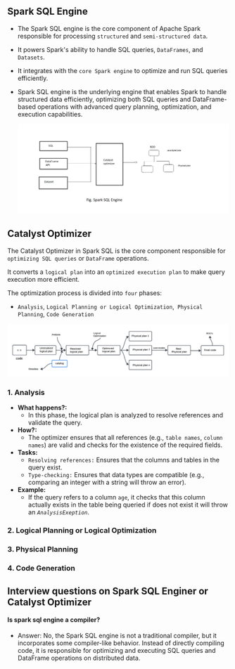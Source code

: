 ## Spark SQL Engine
- The Spark SQL engine is the core component of Apache Spark responsible for processing `structured` and `semi-structured data`.
- It powers Spark's ability to handle SQL queries, `DataFrames`, and `Datasets`. 
- It integrates with the `core Spark engine` to optimize and run SQL queries efficiently.
- Spark SQL engine is the underlying engine that enables Spark to handle structured data efficiently, optimizing both SQL queries and DataFrame-based operations with advanced query planning, optimization, and execution capabilities.
  
  
  ![](https://github.com/rohish-zade/PySpark/blob/main/materials/spark-sql-engine-1.png)


## Catalyst Optimizer
The Catalyst Optimizer in Spark SQL is the core component responsible for `optimizing SQL queries` or `DataFrame` operations.

It converts a `logical plan` into an `optimized execution plan` to make query execution more efficient. 

The optimization process is divided into `four` phases:
  - `Analysis`, `Logical Planning or Logical Optimization`,` Physical Planning`, `Code Generation`

  ![](https://github.com/rohish-zade/PySpark/blob/main/materials/Catalyst-Optimizer.png)

### 1. Analysis
- **What happens?:**
  - In this phase, the logical plan is analyzed to resolve references and validate the query.
- **How?:** 
  - The optimizer ensures that all references (e.g., `table names`, `column names`) are valid and checks for the existence of the required fields.
- **Tasks:**
  - `Resolving references:` Ensures that the columns and tables in the query exist.
  - `Type-checking:` Ensures that data types are compatible (e.g., comparing an integer with a string will throw an error).
- **Example:** 
  - If the query refers to a column `age`, it checks that this column actually exists in the table being queried if does not exist it will throw an *`AnalysisExeption`*.
### 2. Logical Planning or Logical Optimization


### 3. Physical Planning


### 4. Code Generation


## Interview questions on Spark SQL Enginer or Catalyst Optimizer

#### Is spark sql engine a compiler?
- Answer: No, the Spark SQL engine is not a traditional compiler, but it incorporates some compiler-like behavior. Instead of directly compiling code, it is responsible for optimizing and executing SQL queries and DataFrame operations on distributed data. 